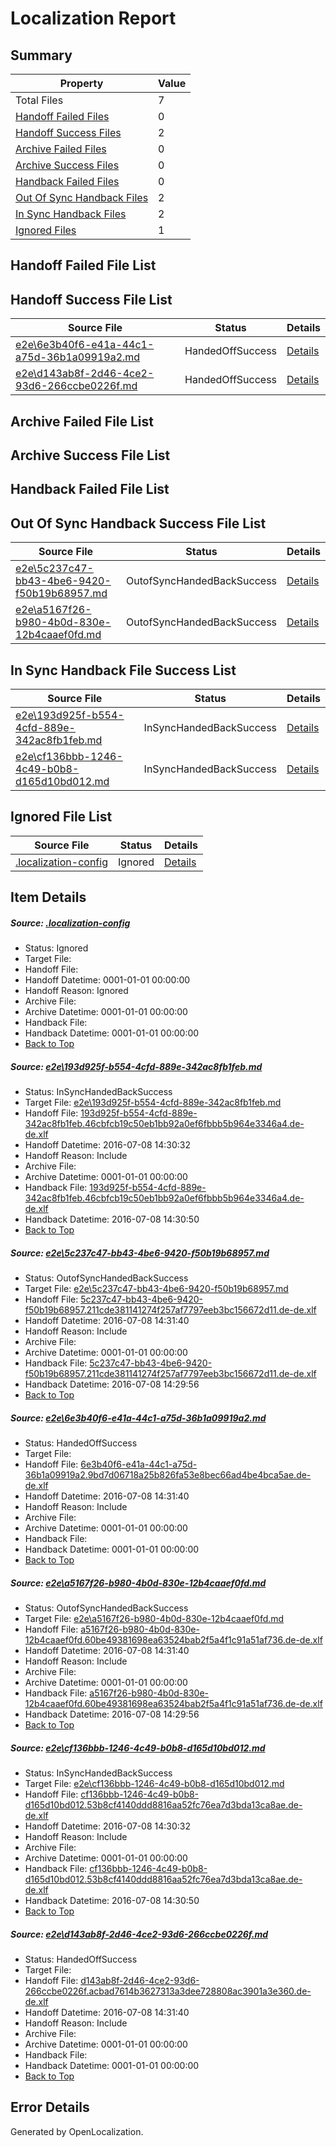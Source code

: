 # <a name='report-top'></a> Localization Report

## Summary
 Property | Value 
 -------- | ----- 
 Total Files | 7
[ Handoff Failed Files ](#handoff-failed-list)| 0
[ Handoff Success Files ](#handoff-success-list)| 2
[ Archive Failed Files ](#archive-failed-list)| 0
[ Archive Success Files ](#archive-success-list)| 0
[ Handback Failed Files ](#handback-failed-list)| 0
[ Out Of Sync Handback Files ](#outofsync-handback-success-list)| 2
[ In Sync Handback Files ](#insync-handback-success-list)| 2
[ Ignored Files ](#ignored-list)| 1

## <a name='handoff-failed-list'></a> Handoff Failed File List

## <a name='handoff-success-list'></a> Handoff Success File List
 Source File | Status | Details 
 ----------- | ------ | ------- 
 [e2e\6e3b40f6-e41a-44c1-a75d-36b1a09919a2.md](https://github.com/OpenLocalizationTestOrg/oltest/blob/dd695821935f8a9f0b2f80239ac3717118567129/e2e/6e3b40f6-e41a-44c1-a75d-36b1a09919a2.md) | HandedOffSuccess | [Details](#906cac9ca7a64413fd69b88ba4a1783e60c64f7b3)
 [e2e\d143ab8f-2d46-4ce2-93d6-266ccbe0226f.md](https://github.com/OpenLocalizationTestOrg/oltest/blob/6eab11799070794a01520417af2717a07c9e367a/e2e/d143ab8f-2d46-4ce2-93d6-266ccbe0226f.md) | HandedOffSuccess | [Details](#160ca87676852c0d3f627a660ff3ae45fcaea3b36)

## <a name='archive-failed-list'></a> Archive Failed File List

## <a name='archive-success-list'></a> Archive Success File List

## <a name='handback-failed-list'></a> Handback Failed File List

## <a name='outofsync-handback-success-list'></a> Out Of Sync Handback Success File List
 Source File | Status | Details 
 ----------- | ------ | ------- 
 [e2e\5c237c47-bb43-4be6-9420-f50b19b68957.md](https://github.com/OpenLocalizationTestOrg/oltest/blob/1dd01c5fed362dd041ae9d28097ad3b6e7d76515/e2e/5c237c47-bb43-4be6-9420-f50b19b68957.md) | OutofSyncHandedBackSuccess | [Details](#8041d7a46cf047dc72ae3e33d162cfca32f1e7e42)
 [e2e\a5167f26-b980-4b0d-830e-12b4caaef0fd.md](https://github.com/OpenLocalizationTestOrg/oltest/blob/1dd01c5fed362dd041ae9d28097ad3b6e7d76515/e2e/a5167f26-b980-4b0d-830e-12b4caaef0fd.md) | OutofSyncHandedBackSuccess | [Details](#9a2c9ee019cc77f5ba790506398cbd49555032cc4)

## <a name='insync-handback-success-list'></a> In Sync Handback File Success List
 Source File | Status | Details 
 ----------- | ------ | ------- 
 [e2e\193d925f-b554-4cfd-889e-342ac8fb1feb.md](https://github.com/OpenLocalizationTestOrg/oltest/blob/573a9c781ceef90e774d8743bb5dcff949c7fa23/e2e/193d925f-b554-4cfd-889e-342ac8fb1feb.md) | InSyncHandedBackSuccess | [Details](#ca0596efea7941edc5b0d37b54d3a4af9ece37b11)
 [e2e\cf136bbb-1246-4c49-b0b8-d165d10bd012.md](https://github.com/OpenLocalizationTestOrg/oltest/blob/573a9c781ceef90e774d8743bb5dcff949c7fa23/e2e/cf136bbb-1246-4c49-b0b8-d165d10bd012.md) | InSyncHandedBackSuccess | [Details](#1d7d5a0c43a59d057f00147f04daf29401da719a5)

## <a name='ignored-list'></a> Ignored File List
 Source File | Status | Details 
 ----------- | ------ | ------- 
 [.localization-config](https://github.com/OpenLocalizationTestOrg/oltest/blob/6eab11799070794a01520417af2717a07c9e367a/.localization-config) | Ignored | [Details](#3d4f252ac210baf56311d7e97dcc2db10974dbd20)

## Item Details
##### <a name='3d4f252ac210baf56311d7e97dcc2db10974dbd20'></a> Source: [.localization-config](https://github.com/OpenLocalizationTestOrg/oltest/blob/6eab11799070794a01520417af2717a07c9e367a/.localization-config)
* Status: Ignored
* Target File: 
* Handoff File: 
* Handoff Datetime: 0001-01-01 00:00:00
* Handoff Reason: Ignored
* Archive File: 
* Archive Datetime: 0001-01-01 00:00:00
* Handback File: 
* Handback Datetime: 0001-01-01 00:00:00
* [Back to Top](#report-top)

##### <a name='ca0596efea7941edc5b0d37b54d3a4af9ece37b11'></a> Source: [e2e\193d925f-b554-4cfd-889e-342ac8fb1feb.md](https://github.com/OpenLocalizationTestOrg/oltest/blob/573a9c781ceef90e774d8743bb5dcff949c7fa23/e2e/193d925f-b554-4cfd-889e-342ac8fb1feb.md)
* Status: InSyncHandedBackSuccess
* Target File: [e2e\193d925f-b554-4cfd-889e-342ac8fb1feb.md](https://github.com/OpenLocalizationTestOrg/oltest-dede-fly/blob/5accfb4b80911906840b4962fe34aabda117736a/e2e/193d925f-b554-4cfd-889e-342ac8fb1feb.md)
* Handoff File: [193d925f-b554-4cfd-889e-342ac8fb1feb.46cbfcb19c50eb1bb92a0ef6fbbb5b964e3346a4.de-de.xlf](https://github.com/OpenLocalizationTestOrg/olhandoff-e2e/blob/a669c2ab8dc2a2185272d1edb333fe32edaba417/ol-handoff/OpenLocalizationTestOrg/oltest-dede-fly/ci/ht/193d925f-b554-4cfd-889e-342ac8fb1feb.46cbfcb19c50eb1bb92a0ef6fbbb5b964e3346a4.de-de.xlf)
* Handoff Datetime: 2016-07-08 14:30:32
* Handoff Reason: Include
* Archive File: 
* Archive Datetime: 0001-01-01 00:00:00
* Handback File: [193d925f-b554-4cfd-889e-342ac8fb1feb.46cbfcb19c50eb1bb92a0ef6fbbb5b964e3346a4.de-de.xlf](https://github.com/OpenLocalizationTestOrg/olhandback-e2e/blob/c9094cd2babc43a92550cebdb978f7dd1e005db1/ol-handback/OpenLocalizationTestOrg/oltest-dede-fly/ci/ht/193d925f-b554-4cfd-889e-342ac8fb1feb.46cbfcb19c50eb1bb92a0ef6fbbb5b964e3346a4.de-de.xlf)
* Handback Datetime: 2016-07-08 14:30:50
* [Back to Top](#report-top)

##### <a name='8041d7a46cf047dc72ae3e33d162cfca32f1e7e42'></a> Source: [e2e\5c237c47-bb43-4be6-9420-f50b19b68957.md](https://github.com/OpenLocalizationTestOrg/oltest/blob/1dd01c5fed362dd041ae9d28097ad3b6e7d76515/e2e/5c237c47-bb43-4be6-9420-f50b19b68957.md)
* Status: OutofSyncHandedBackSuccess
* Target File: [e2e\5c237c47-bb43-4be6-9420-f50b19b68957.md](https://github.com/OpenLocalizationTestOrg/oltest-dede-fly/blob/4bd67957897fc7b1eb10e621150eec17a3bcc50e/e2e/5c237c47-bb43-4be6-9420-f50b19b68957.md)
* Handoff File: [5c237c47-bb43-4be6-9420-f50b19b68957.211cde381141274f257af7797eeb3bc156672d11.de-de.xlf](https://github.com/OpenLocalizationTestOrg/olhandoff-e2e/blob/7d22dc2e97e8e56d63d91d9d577ca28cb854e25c/ol-handoff/OpenLocalizationTestOrg/oltest-dede-fly/ci/ht/5c237c47-bb43-4be6-9420-f50b19b68957.211cde381141274f257af7797eeb3bc156672d11.de-de.xlf)
* Handoff Datetime: 2016-07-08 14:31:40
* Handoff Reason: Include
* Archive File: 
* Archive Datetime: 0001-01-01 00:00:00
* Handback File: [5c237c47-bb43-4be6-9420-f50b19b68957.211cde381141274f257af7797eeb3bc156672d11.de-de.xlf](https://github.com/OpenLocalizationTestOrg/olhandback-e2e/blob/17ca0e6dc674094d91a06ce454ed29cde3247d9f/ol-handback/OpenLocalizationTestOrg/oltest-dede-fly/ci/high/5c237c47-bb43-4be6-9420-f50b19b68957.211cde381141274f257af7797eeb3bc156672d11.de-de.xlf)
* Handback Datetime: 2016-07-08 14:29:56
* [Back to Top](#report-top)

##### <a name='906cac9ca7a64413fd69b88ba4a1783e60c64f7b3'></a> Source: [e2e\6e3b40f6-e41a-44c1-a75d-36b1a09919a2.md](https://github.com/OpenLocalizationTestOrg/oltest/blob/dd695821935f8a9f0b2f80239ac3717118567129/e2e/6e3b40f6-e41a-44c1-a75d-36b1a09919a2.md)
* Status: HandedOffSuccess
* Target File: 
* Handoff File: [6e3b40f6-e41a-44c1-a75d-36b1a09919a2.9bd7d06718a25b826fa53e8bec66ad4be4bca5ae.de-de.xlf](https://github.com/OpenLocalizationTestOrg/olhandoff-e2e/blob/7d22dc2e97e8e56d63d91d9d577ca28cb854e25c/ol-handoff/OpenLocalizationTestOrg/oltest-dede-fly/ci/ht/6e3b40f6-e41a-44c1-a75d-36b1a09919a2.9bd7d06718a25b826fa53e8bec66ad4be4bca5ae.de-de.xlf)
* Handoff Datetime: 2016-07-08 14:31:40
* Handoff Reason: Include
* Archive File: 
* Archive Datetime: 0001-01-01 00:00:00
* Handback File: 
* Handback Datetime: 0001-01-01 00:00:00
* [Back to Top](#report-top)

##### <a name='9a2c9ee019cc77f5ba790506398cbd49555032cc4'></a> Source: [e2e\a5167f26-b980-4b0d-830e-12b4caaef0fd.md](https://github.com/OpenLocalizationTestOrg/oltest/blob/1dd01c5fed362dd041ae9d28097ad3b6e7d76515/e2e/a5167f26-b980-4b0d-830e-12b4caaef0fd.md)
* Status: OutofSyncHandedBackSuccess
* Target File: [e2e\a5167f26-b980-4b0d-830e-12b4caaef0fd.md](https://github.com/OpenLocalizationTestOrg/oltest-dede-fly/blob/4bd67957897fc7b1eb10e621150eec17a3bcc50e/e2e/a5167f26-b980-4b0d-830e-12b4caaef0fd.md)
* Handoff File: [a5167f26-b980-4b0d-830e-12b4caaef0fd.60be49381698ea63524bab2f5a4f1c91a51af736.de-de.xlf](https://github.com/OpenLocalizationTestOrg/olhandoff-e2e/blob/7d22dc2e97e8e56d63d91d9d577ca28cb854e25c/ol-handoff/OpenLocalizationTestOrg/oltest-dede-fly/ci/ht/a5167f26-b980-4b0d-830e-12b4caaef0fd.60be49381698ea63524bab2f5a4f1c91a51af736.de-de.xlf)
* Handoff Datetime: 2016-07-08 14:31:40
* Handoff Reason: Include
* Archive File: 
* Archive Datetime: 0001-01-01 00:00:00
* Handback File: [a5167f26-b980-4b0d-830e-12b4caaef0fd.60be49381698ea63524bab2f5a4f1c91a51af736.de-de.xlf](https://github.com/OpenLocalizationTestOrg/olhandback-e2e/blob/17ca0e6dc674094d91a06ce454ed29cde3247d9f/ol-handback/OpenLocalizationTestOrg/oltest-dede-fly/ci/high/a5167f26-b980-4b0d-830e-12b4caaef0fd.60be49381698ea63524bab2f5a4f1c91a51af736.de-de.xlf)
* Handback Datetime: 2016-07-08 14:29:56
* [Back to Top](#report-top)

##### <a name='1d7d5a0c43a59d057f00147f04daf29401da719a5'></a> Source: [e2e\cf136bbb-1246-4c49-b0b8-d165d10bd012.md](https://github.com/OpenLocalizationTestOrg/oltest/blob/573a9c781ceef90e774d8743bb5dcff949c7fa23/e2e/cf136bbb-1246-4c49-b0b8-d165d10bd012.md)
* Status: InSyncHandedBackSuccess
* Target File: [e2e\cf136bbb-1246-4c49-b0b8-d165d10bd012.md](https://github.com/OpenLocalizationTestOrg/oltest-dede-fly/blob/5accfb4b80911906840b4962fe34aabda117736a/e2e/cf136bbb-1246-4c49-b0b8-d165d10bd012.md)
* Handoff File: [cf136bbb-1246-4c49-b0b8-d165d10bd012.53b8cf4140ddd8816aa52fc76ea7d3bda13ca8ae.de-de.xlf](https://github.com/OpenLocalizationTestOrg/olhandoff-e2e/blob/a669c2ab8dc2a2185272d1edb333fe32edaba417/ol-handoff/OpenLocalizationTestOrg/oltest-dede-fly/ci/ht/cf136bbb-1246-4c49-b0b8-d165d10bd012.53b8cf4140ddd8816aa52fc76ea7d3bda13ca8ae.de-de.xlf)
* Handoff Datetime: 2016-07-08 14:30:32
* Handoff Reason: Include
* Archive File: 
* Archive Datetime: 0001-01-01 00:00:00
* Handback File: [cf136bbb-1246-4c49-b0b8-d165d10bd012.53b8cf4140ddd8816aa52fc76ea7d3bda13ca8ae.de-de.xlf](https://github.com/OpenLocalizationTestOrg/olhandback-e2e/blob/c9094cd2babc43a92550cebdb978f7dd1e005db1/ol-handback/OpenLocalizationTestOrg/oltest-dede-fly/ci/ht/cf136bbb-1246-4c49-b0b8-d165d10bd012.53b8cf4140ddd8816aa52fc76ea7d3bda13ca8ae.de-de.xlf)
* Handback Datetime: 2016-07-08 14:30:50
* [Back to Top](#report-top)

##### <a name='160ca87676852c0d3f627a660ff3ae45fcaea3b36'></a> Source: [e2e\d143ab8f-2d46-4ce2-93d6-266ccbe0226f.md](https://github.com/OpenLocalizationTestOrg/oltest/blob/6eab11799070794a01520417af2717a07c9e367a/e2e/d143ab8f-2d46-4ce2-93d6-266ccbe0226f.md)
* Status: HandedOffSuccess
* Target File: 
* Handoff File: [d143ab8f-2d46-4ce2-93d6-266ccbe0226f.acbad7614b3627313a3dee728808ac3901a3e360.de-de.xlf](https://github.com/OpenLocalizationTestOrg/olhandoff-e2e/blob/7d22dc2e97e8e56d63d91d9d577ca28cb854e25c/ol-handoff/OpenLocalizationTestOrg/oltest-dede-fly/ci/ht/d143ab8f-2d46-4ce2-93d6-266ccbe0226f.acbad7614b3627313a3dee728808ac3901a3e360.de-de.xlf)
* Handoff Datetime: 2016-07-08 14:31:40
* Handoff Reason: Include
* Archive File: 
* Archive Datetime: 0001-01-01 00:00:00
* Handback File: 
* Handback Datetime: 0001-01-01 00:00:00
* [Back to Top](#report-top)


## Error Details

Generated by OpenLocalization.
